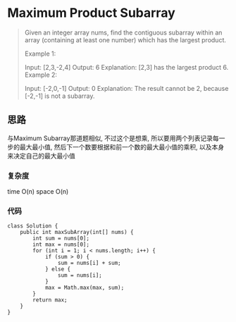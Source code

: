 # Maximum Product Subarray
> Given an integer array nums, find the contiguous subarray within an array (containing at least one number) which has the largest product.
> 
> Example 1:
> 
> Input: [2,3,-2,4]
> Output: 6
> Explanation: [2,3] has the largest product 6.
> Example 2:
> 
> Input: [-2,0,-1]
> Output: 0
> Explanation: The result cannot be 2, because [-2,-1] is not a subarray.

## 思路
与Maximum Subarray那道题相似, 不过这个是想乘, 所以要用两个列表记录每一步的最大最小值, 然后下一个数要根据和前一个数的最大最小值的乘积, 以及本身来决定自己的最大最小值
### 复杂度
time O(n) space O(n)
### 代码
```
class Solution {
    public int maxSubArray(int[] nums) {
        int sum = nums[0];
        int max = nums[0];
        for (int i = 1; i < nums.length; i++) {
            if (sum > 0) {
                sum = nums[i] + sum;
            } else {
                sum = nums[i];
            }
            max = Math.max(max, sum);
        }
        return max;
    }
}

```